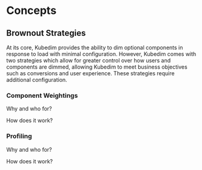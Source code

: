 # Concepts

## Brownout Strategies

At its core, Kubedim provides the ability to dim optional components in response
to load with minimal configuration. However, Kubedim comes with two strategies
which allow for greater control over how users and components are dimmed,
allowing Kubedim to meet business objectives such as conversions and user 
experience. These strategies require additional configuration.

### Component Weightings

Why and who for?

How does it work?

### Profiling

Why and who for?

How does it work?
